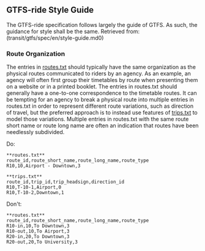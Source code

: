 ## GTFS-ride Style Guide

The GTFS-ride specification follows largely the guide of GTFS. As such, the guidance for style shall be the same.
Retrieved from: (transit/gtfs/spec/en/style-guide.md0)


### Route Organization

The entries in [routes.txt](reference.md#routes.txt) should typically have the same organization as the physical routes communicated to riders by an agency. As an example, an agency will often first group their timetables by route when presenting them on a website or in a printed booklet. The entries in routes.txt should generally have a one-to-one correspondence to the timetable routes. It can be tempting for an agency to break a physical route into multiple entries in routes.txt in order to represent different route variations, such as direction of travel, but the preferred approach is to instead use features of [trips.txt](reference.md#trips.txt) to model those variations. Multiple entries in routes.txt with the same route short name or route long name are often an indication that routes have been needlessly subdivided.

Do:

~~~
**routes.txt**
route_id,route_short_name,route_long_name,route_type
R10,10,Airport - Downtown,3
~~~

~~~
**trips.txt**
route_id,trip_id,trip_headsign,direction_id
R10,T-10-1,Airport,0
R10,T-10-2,Downtown,1
~~~

Don't:

~~~
**routes.txt**
route_id,route_short_name,route_long_name,route_type
R10-in,10,To Downtown,3
R10-out,10,To Airport,3
R20-in,20,To Downtown,3
R20-out,20,To University,3
~~~
